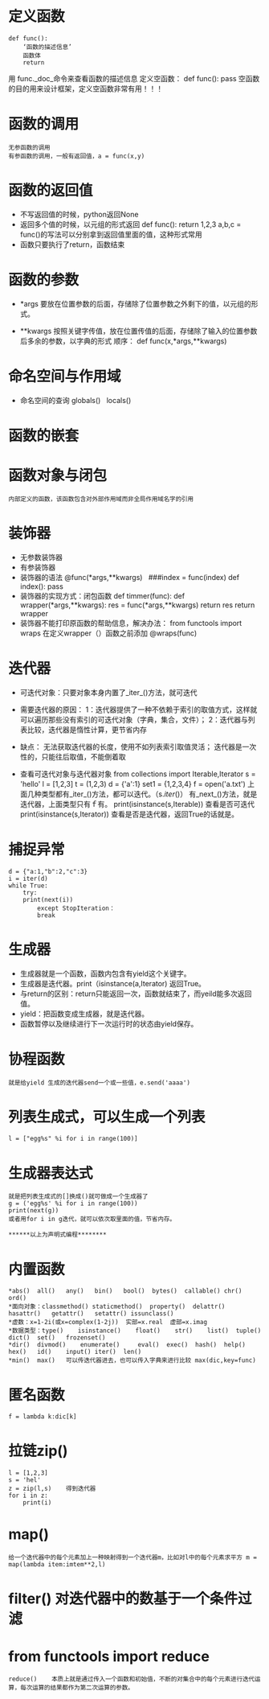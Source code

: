 # 定义函数
	def func():
		‘函数的描述信息’
		函数体
		return
   用 func._doc_命令来查看函数的描述信息
   定义空函数：
		def func():
			pass
 空函数的目的用来设计框架，定义空函数非常有用！！！
# 函数的调用
 	无参函数的调用
	有参函数的调用，一般有返回值，a = func(x,y)
# 函数的返回值
- 	不写返回值的时候，python返回None
- 	返回多个值的时候，以元组的形式返回
		def func():
			return 1,2,3
	a,b,c = func()的写法可以分别拿到返回值里面的值，这种形式常用
- 函数只要执行了return，函数结束
# 函数的参数
- *args
	要放在位置参数的后面，存储除了位置参数之外剩下的值，以元组的形式。

- **kwargs
	按照关键字传值，放在位置传值的后面，存储除了输入的位置参数后多余的参数，以字典的形式
	顺序：          def func(x,*args,**kwargs)
# 命名空间与作用域
- 命名空间的查询
	globals()   locals()
# 函数的嵌套
# 函数对象与闭包
	内部定义的函数，该函数包含对外部作用域而非全局作用域名字的引用
# 装饰器
-	无参数装饰器
- 	有参装饰器
- 	装饰器的语法
		@func(*args,**kwargs)   ###index = func(index)
		def index():
			pass
- 	装饰器的实现方式：闭包函数
		def timmer(func):
			def wrapper(*args,**kwargs):
				res = func(*args,**kwargs)
				return res
			return wrapper
- 装饰器不能打印原函数的帮助信息，解决办法：
       from functools import wraps
       在定义wrapper（）函数之前添加 @wraps(func)

# 迭代器
-	可迭代对象：只要对象本身内置了_iter_()方法，就可迭代
-	需要迭代器的原因：
		1：迭代器提供了一种不依赖于索引的取值方式，这样就可以遍历那些没有索引的可迭代对象（字典，集合，文件）；
		2：迭代器与列表比较，迭代器是惰性计算，更节省内存
-	缺点：
		无法获取迭代器的长度，使用不如列表索引取值灵活；
		迭代器是一次性的，只能往后取值，不能倒着取
	
-	查看可迭代对象与迭代器对象
		from collections import Iterable,Iterator
		s = 'hello'
		l = [1,2,3]
		t = (1,2,3)
		d = {'a':1}
		set1 = {1,2,3,4}
		f = open('a.txt')
		上面几种类型都有_iter_()方法，都可以迭代。（s._iter_()）
		有_next_()方法，就是迭代器，上面类型只有ｆ有。
		print(isinstance(s,Iterable))   查看是否可迭代
		print(isinstance(s,Iterator))	查看是否是迭代器，返回True的话就是。
	
	
# 捕捉异常
	d = {"a:1,"b":2,"c":3}
	i = iter(d)
	while True:
	    try:
		print(next(i))
	        except StopIteration：
		    break

			
# 生成器
-	生成器就是一个函数，函数内包含有yield这个关键字。
-	生成器是迭代器。print（isinstance(a,Iterator) 返回True。
-	与return的区别：return只能返回一次，函数就结束了，而yeild能多次返回值。
-	yield：把函数变成生成器，就是迭代器。
-	函数暂停以及继续进行下一次运行时的状态由yield保存。
	
# 协程函数
	就是给yield 生成的迭代器send一个或一些值，e.send('aaaa')
# 列表生成式，可以生成一个列表
	l = ["egg%s" %i for i in range(100)]
# 生成器表达式
	就是把列表生成式的[]换成()就可做成一个生成器了
	g = ('egg%s' %i for i in range(100))
	print(next(g))
	或者用for i in g迭代，就可以依次取里面的值，节省内存。
	
	******以上为声明式编程********
# 内置函数
	*abs()	all()	any()	bin()	bool()	bytes()	 callable()	chr()	ord()
	*面向对象：classmethod()	staticmethod()	property()	delattr()	hasattr()	getattr()	setattr() issunclass()
	*虚数：x=1-2i(或x=complex(1-2j))  实部=x.real  虚部=x.imag
	*数据类型：type()	isinstance()	float()    str()	list()	tuple()	dict()	set()	frozenset()
	*dir()	divmod()	enumerate()		eval()	exec() 	hash()	help()	hex()	id()	input()	iter()	len()
	*min()	max()	可以传迭代器进去，也可以传入字典来进行比较 max(dic,key=func)
# 匿名函数
	f = lambda k:dic[k]
# 拉链zip()
	l = [1,2,3]
	s = 'hel'
	z = zip(l,s)	得到迭代器
	for i in z:
		print(i)
# map()	
	给一个迭代器中的每个元素加上一种映射得到一个迭代器m，比如对l中的每个元素求平方 m = map(lambda item:imtem**2,l)
# filter() 对迭代器中的数基于一个条件过滤
# from functools import reduce
	reduce()	本质上就是通过传入一个函数和初始值，不断的对集合中的每个元素进行迭代运算，每次运算的结果都作为第二次运算的参数。
	

